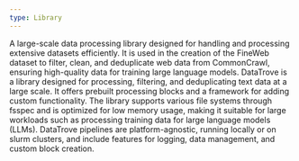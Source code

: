 ```yaml
---
type: Library
---
```


A large-scale data processing library designed for handling and processing extensive datasets efficiently. It is used in the creation of the FineWeb dataset to filter, clean, and deduplicate web data from CommonCrawl, ensuring high-quality data for training large language models. DataTrove is a library designed for processing, filtering, and deduplicating text data at a large scale. It offers prebuilt processing blocks and a framework for adding custom functionality. The library supports various file systems through fsspec and is optimized for low memory usage, making it suitable for large workloads such as processing training data for large language models (LLMs). DataTrove pipelines are platform-agnostic, running locally or on slurm clusters, and include features for logging, data management, and custom block creation.